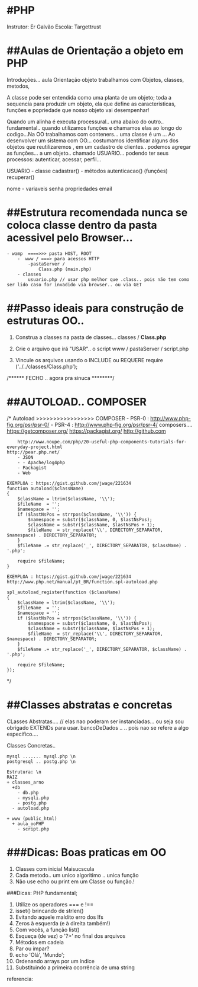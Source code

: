 #PHP 
===
Instrutor: Er Galvão
Escola: Targettrust

##Aulas de Orientação a objeto em PHP 
====

Introduções... aula
Orientação objeto trabalhamos com Objetos, classes, metodos, 

A classe pode ser entendida como uma planta de um objeto; toda a sequencia para produzir um objeto, ela que define as caracteristicas, funções e popriedade que nosso objeto vai desempenhar! 

Quando um alinha é executa processural.. uma abaixo do outro.. fundamental.. quando utilizamos funções e chamamos elas ao longo do codigo…Na OO trabalhamos com conteners…  uma classe é um … Ao desenvolver um sistema com OO… costumamos identificar alguns dos objetos que reutilizaremos , em um cadastro de clientes.. podemos agregar as funções… a um objeto.. chamado USUARIO… podendo ter seus processos: autenticar, acessar, perfil… 

USUARIO 		- classe
cadastrar()		- métodos
autenticacao()	  (funções)
recuperar()

nome		- variaveis 
senha		  propriedades
email


##Estrutura recomendada nunca se coloca classe dentro da pasta acessivel pelo Browser...
====
	- wamp  ====>>> pasta HOST, ROOT
 		-  www / ===> para acessos HTTP
			-pastaServer / 	
				Class.php (main.php)
		- classes 
		  	usuario.php // usar php melhor que .class.. pois não tem como ser lido caso for invadido via browser.. ou via GET
	

##Passo ideais para construção de estruturas OO..
==== 

1. Construa a classes na pasta de classes... 
	 classes / <b> Class.php </b>
	 
2. Crie o arquivo que irá "USAR".. o script
	 www / pastaServer / script.php

3. Vincule os arquivos usando o INCLUDE ou REQUERE
	require ('../../classes/Class.php');
	 
/****** FECHO .. agora pra sinuca ********/
	 

##AUTOLOAD.. COMPOSER
===
/* 
Autoload >>>>>>>>>>>>>>>>> COMPOSER
	- PSR-0 : http://www.php-fig.org/psr/psr-0/
	- PSR-4 : http://www.php-fig.org/psr/psr-4/
	composers.... 
		https://getcomposer.org/
		https://packagist.org/
		http://github.com
		
		http://www.noupe.com/php/20-useful-php-components-tutorials-for-everyday-project.html
	http://pear.php.net/
		- JSON
		- - Apache/log4php
		- Packagist
		- Web
		
	EXEMPLOA : https://gist.github.com/jwage/221634
	function autoload($className)
	{
		$className = ltrim($className, '\\');
		$fileName  = '';
		$namespace = '';
		if ($lastNsPos = strrpos($className, '\\')) {
			$namespace = substr($className, 0, $lastNsPos);
			$className = substr($className, $lastNsPos + 1);
			$fileName  = str_replace('\\', DIRECTORY_SEPARATOR, $namespace) . DIRECTORY_SEPARATOR;
		}
		$fileName .= str_replace('_', DIRECTORY_SEPARATOR, $className) . '.php';
	
		require $fileName;
	}
	
	EXEMPLOA : https://gist.github.com/jwage/221634
	http://www.php.net/manual/pt_BR/function.spl-autoload.php
	
	spl_autoload_register(function ($className)
	{
		$className = ltrim($className, '\\');
		$fileName  = '';
		$namespace = '';
		if ($lastNsPos = strrpos($className, '\\')) {
			$namespace = substr($className, 0, $lastNsPos);
			$className = substr($className, $lastNsPos + 1);
			$fileName  = str_replace('\\', DIRECTORY_SEPARATOR, $namespace) . DIRECTORY_SEPARATOR;
		}
		$fileName .= str_replace('_', DIRECTORY_SEPARATOR, $className) . '.php';
	
		require $fileName;
	});
	
*/

##Classes abstratas e concretas
===

CLasses Abstratas....
	// elas nao poderam ser instanciadas... ou seja sou obrigado EXTENDs para usar.
	bancoDeDados .. .. pois nao se refere a algo especifico....
	
Classes Concretas..

	mysql ....... mysql.php \n 	
	postgresql .. postg.php \n	
	
	Estrutura: \n
	RAIZ 
	+ classes_arno
	  +db
	    - db.php
		- mysqli.php
		- postg.php
	  - autoload.php
		
	+ www (public_html)
	  + aula_ooPHP
	    - script.php 

	 
###Dicas:  Boas praticas em OO
==== 

1. Classes com inicial Maisucscula
2. Cada metodo.. um unico algoritimo .. unica função 
3. Não use echo ou print em um Classe ou função.! 



###Dicas: PHP fundamental;

1. Utilize os operadores === e !==
2. isset() brincando de strlen()
3. Evitando aquele maldito erro dos Ifs
4. Zeros à esquerda (e à direita também!)
5. Com vocês, a função list()
6. Esqueça (de vez) o '?>' no final dos arquivos
7. Métodos em cadeia
8. Par ou ímpar?
9. echo 'Olá', 'Mundo';
10. Ordenando arrays por um índice
11. Substituindo a primeira ocorrência de uma string

referencia: 

